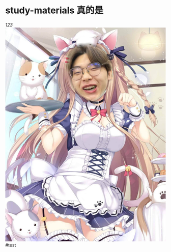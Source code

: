 # study-materials 真的是
*123*
![image](https://github.com/wullyson/study-materials/blob/main/%E5%BC%98%E9%80%B8%E5%A4%96%E6%B5%81.jpg?raw=true)
#test

